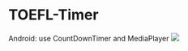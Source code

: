 # TOEFL-Timer
Android: use CountDownTimer and MediaPlayer
<img src="http://imgur.com/PpOmoxI.gif" />
